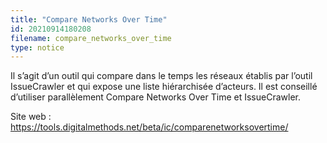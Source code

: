 ```yaml
---
title: "Compare Networks Over Time"
id: 20210914180208
filename: compare_networks_over_time
type: notice
---
```


Il s’agit d’un outil qui compare dans le temps les réseaux établis par l’outil IssueCrawler et qui expose une liste hiérarchisée d’acteurs. Il est conseillé d’utiliser parallèlement Compare Networks Over Time et IssueCrawler.

Site web : <https://tools.digitalmethods.net/beta/ic/comparenetworksovertime/>

